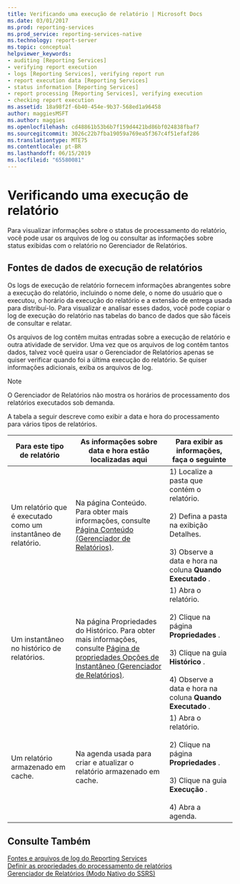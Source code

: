 ```yaml
---
title: Verificando uma execução de relatório | Microsoft Docs
ms.date: 03/01/2017
ms.prod: reporting-services
ms.prod_service: reporting-services-native
ms.technology: report-server
ms.topic: conceptual
helpviewer_keywords:
- auditing [Reporting Services]
- verifying report execution
- logs [Reporting Services], verifying report run
- report execution data [Reporting Services]
- status information [Reporting Services]
- report processing [Reporting Services], verifying execution
- checking report execution
ms.assetid: 18a98f2f-6b40-454e-9b37-568ed1a96458
author: maggiesMSFT
ms.author: maggies
ms.openlocfilehash: cd48861b53b6b7f159d4421bd86bf024838fbaf7
ms.sourcegitcommit: 3026c22b7fba19059a769ea5f367c4f51efaf286
ms.translationtype: MTE75
ms.contentlocale: pt-BR
ms.lasthandoff: 06/15/2019
ms.locfileid: "65580081"
---
```

# <a name="verifying-a-report-run"></a>Verificando uma execução de relatório
  Para visualizar informações sobre o status de processamento do relatório, você pode usar os arquivos de log ou consultar as informações sobre status exibidas com o relatório no Gerenciador de Relatórios.  
  
## <a name="sources-of-report-execution-data"></a>Fontes de dados de execução de relatórios  
 Os logs de execução de relatório fornecem informações abrangentes sobre a execução do relatório, incluindo o nome dele, o nome do usuário que o executou, o horário da execução do relatório e a extensão de entrega usada para distribuí-lo. Para visualizar e analisar esses dados, você pode copiar o log de execução do relatório nas tabelas do banco de dados que são fáceis de consultar e relatar.  
  
 Os arquivos de log contêm muitas entradas sobre a execução de relatório e outra atividade de servidor. Uma vez que os arquivos de log contêm tantos dados, talvez você queira usar o Gerenciador de Relatórios apenas se quiser verificar quando foi a última execução do relatório. Se quiser informações adicionais, exiba os arquivos de log.  
  
> [!NOTE]  
>  O Gerenciador de Relatórios não mostra os horários de processamento dos relatórios executados sob demanda.  
  
 A tabela a seguir descreve como exibir a data e hora do processamento para vários tipos de relatórios.  
  
|Para este tipo de relatório|As informações sobre data e hora estão localizadas aqui|Para exibir as informações, faça o seguinte|  
|-----------------------------|-----------------------------------------------|-----------------------------------------------|  
|Um relatório que é executado como um instantâneo de relatório.|Na página Conteúdo. Para obter mais informações, consulte [Página Conteúdo &#40;Gerenciador de Relatórios&#41;](https://msdn.microsoft.com/library/6b16869b-158a-4934-9c85-bee934b35378).|1) Localize a pasta que contém o relatório.<br /><br /> 2) Defina a pasta na exibição Detalhes.<br /><br /> 3) Observe a data e hora na coluna **Quando Executado** .|  
|Um instantâneo no histórico de relatórios.|Na página Propriedades do Histórico. Para obter mais informações, consulte [Página de propriedades Opções de Instantâneo &#40;Gerenciador de Relatórios&#41;](https://msdn.microsoft.com/library/f6641f59-5267-4f57-8957-63b93d1a9679).|1) Abra o relatório.<br /><br /> 2) Clique na página **Propriedades** .<br /><br /> 3) Clique na guia **Histórico** .<br /><br /> 4) Observe a data e hora na coluna **Quando Executado** .|  
|Um relatório armazenado em cache.|Na agenda usada para criar e atualizar o relatório armazenado em cache.|1) Abra o relatório.<br /><br /> 2) Clique na página **Propriedades** .<br /><br /> 3) Clique na guia **Execução** .<br /><br /> 4) Abra a agenda.|  
  
## <a name="see-also"></a>Consulte Também  
 [Fontes e arquivos de log do Reporting Services](../../reporting-services/report-server/reporting-services-log-files-and-sources.md)   
 [Definir as propriedades do processamento de relatórios](../../reporting-services/report-server/set-report-processing-properties.md)   
 [Gerenciador de Relatórios &#40;Modo Nativo do SSRS&#41;](https://msdn.microsoft.com/library/80949f9d-58f5-48e3-9342-9e9bf4e57896)  
  
  
